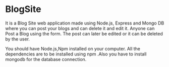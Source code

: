 # BlogSite
It is a Blog Site web application made using Node.js, Express and Mongo DB  where you can post your blogs and can delete it and edit it.
Anyone can Post a Blog using the form. The post can later be edited or it can be deleted by the user.


You should have Node.js,Npm installed on your computer. All the dependencies are to be installed using npm .Also you have to install mongodb for the database connection.
